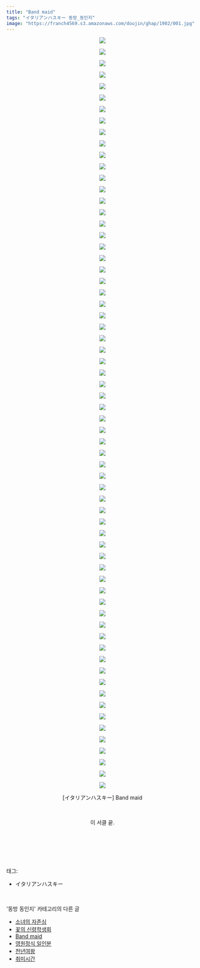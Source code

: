 ```yaml
---
title: "Band maid"
tags: "イタリアンハスキー 동방_동인지"
image: "https://franch4569.s3.amazonaws.com/doujin/ghap/1902/001.jpg"
---
```

<div class="article">
<p style="text-align: center; clear: none; float: none;"><img src="{{ site.imgserver2 }}/ghap/1902/001.jpg"/></p>
<p style="text-align: center; clear: none; float: none;"><img src="{{ site.imgserver2 }}/ghap/1902/002.jpg"/></p>
<p style="text-align: center; clear: none; float: none;"><img src="{{ site.imgserver2 }}/ghap/1902/003.jpg"/></p>
<p style="text-align: center; clear: none; float: none;"><img src="{{ site.imgserver2 }}/ghap/1902/004.jpg"/></p>
<p style="text-align: center; clear: none; float: none;"><img src="{{ site.imgserver2 }}/ghap/1902/005.jpg"/></p>
<p style="text-align: center; clear: none; float: none;"><img src="{{ site.imgserver2 }}/ghap/1902/006.jpg"/></p>
<p style="text-align: center; clear: none; float: none;"><img src="{{ site.imgserver2 }}/ghap/1902/007.jpg"/></p>
<p style="text-align: center; clear: none; float: none;"><img src="{{ site.imgserver2 }}/ghap/1902/008.jpg"/></p>
<p style="text-align: center; clear: none; float: none;"><img src="{{ site.imgserver2 }}/ghap/1902/009.jpg"/></p>
<p style="text-align: center; clear: none; float: none;"><img src="{{ site.imgserver2 }}/ghap/1902/010.jpg"/></p>
<p style="text-align: center; clear: none; float: none;"><img src="{{ site.imgserver2 }}/ghap/1902/011.jpg"/></p>
<p style="text-align: center; clear: none; float: none;"><img src="{{ site.imgserver2 }}/ghap/1902/012.jpg"/></p>
<p style="text-align: center; clear: none; float: none;"><img src="{{ site.imgserver2 }}/ghap/1902/013.jpg"/></p>
<p style="text-align: center; clear: none; float: none;"><img src="{{ site.imgserver2 }}/ghap/1902/014.jpg"/></p>
<p style="text-align: center; clear: none; float: none;"><img src="{{ site.imgserver2 }}/ghap/1902/015.jpg"/></p>
<p style="text-align: center; clear: none; float: none;"><img src="{{ site.imgserver2 }}/ghap/1902/016.jpg"/></p>
<p style="text-align: center; clear: none; float: none;"><img src="{{ site.imgserver2 }}/ghap/1902/017.jpg"/></p>
<p style="text-align: center; clear: none; float: none;"><img src="{{ site.imgserver2 }}/ghap/1902/018.jpg"/></p>
<p style="text-align: center; clear: none; float: none;"><img src="{{ site.imgserver2 }}/ghap/1902/019.jpg"/></p>
<p style="text-align: center; clear: none; float: none;"><img src="{{ site.imgserver2 }}/ghap/1902/020.jpg"/></p>
<p style="text-align: center; clear: none; float: none;"><img src="{{ site.imgserver2 }}/ghap/1902/021.jpg"/></p>
<p style="text-align: center; clear: none; float: none;"><img src="{{ site.imgserver2 }}/ghap/1902/022.jpg"/></p>
<p style="text-align: center; clear: none; float: none;"><img src="{{ site.imgserver2 }}/ghap/1902/023.jpg"/></p>
<p style="text-align: center; clear: none; float: none;"><img src="{{ site.imgserver2 }}/ghap/1902/024.jpg"/></p>
<p style="text-align: center; clear: none; float: none;"><img src="{{ site.imgserver2 }}/ghap/1902/025.jpg"/></p>
<p style="text-align: center; clear: none; float: none;"><img src="{{ site.imgserver2 }}/ghap/1902/026.jpg"/></p>
<p style="text-align: center; clear: none; float: none;"><img src="{{ site.imgserver2 }}/ghap/1902/027.jpg"/></p>
<p style="text-align: center; clear: none; float: none;"><img src="{{ site.imgserver2 }}/ghap/1902/028.jpg"/></p>
<p style="text-align: center; clear: none; float: none;"><img src="{{ site.imgserver2 }}/ghap/1902/029.jpg"/></p>
<p style="text-align: center; clear: none; float: none;"><img src="{{ site.imgserver2 }}/ghap/1902/030.jpg"/></p>
<p style="text-align: center; clear: none; float: none;"><img src="{{ site.imgserver2 }}/ghap/1902/031.jpg"/></p>
<p style="text-align: center; clear: none; float: none;"><img src="{{ site.imgserver2 }}/ghap/1902/032.jpg"/></p>
<p style="text-align: center; clear: none; float: none;"><img src="{{ site.imgserver2 }}/ghap/1902/033.jpg"/></p>
<p style="text-align: center; clear: none; float: none;"><img src="{{ site.imgserver2 }}/ghap/1902/034.jpg"/></p>
<p style="text-align: center; clear: none; float: none;"><img src="{{ site.imgserver2 }}/ghap/1902/035.jpg"/></p>
<p style="text-align: center; clear: none; float: none;"><img src="{{ site.imgserver2 }}/ghap/1902/036.jpg"/></p>
<p style="text-align: center; clear: none; float: none;"><img src="{{ site.imgserver2 }}/ghap/1902/037.jpg"/></p>
<p style="text-align: center; clear: none; float: none;"><img src="{{ site.imgserver2 }}/ghap/1902/038.jpg"/></p>
<p style="text-align: center; clear: none; float: none;"><img src="{{ site.imgserver2 }}/ghap/1902/039.jpg"/></p>
<p style="text-align: center; clear: none; float: none;"><img src="{{ site.imgserver2 }}/ghap/1902/040.jpg"/></p>
<p style="text-align: center; clear: none; float: none;"><img src="{{ site.imgserver2 }}/ghap/1902/041.jpg"/></p>
<p style="text-align: center; clear: none; float: none;"><img src="{{ site.imgserver2 }}/ghap/1902/042.jpg"/></p>
<p style="text-align: center; clear: none; float: none;"><img src="{{ site.imgserver2 }}/ghap/1902/043.jpg"/></p>
<p style="text-align: center; clear: none; float: none;"><img src="{{ site.imgserver2 }}/ghap/1902/044.jpg"/></p>
<p style="text-align: center; clear: none; float: none;"><img src="{{ site.imgserver2 }}/ghap/1902/045.jpg"/></p>
<p style="text-align: center; clear: none; float: none;"><img src="{{ site.imgserver2 }}/ghap/1902/046.jpg"/></p>
<p style="text-align: center; clear: none; float: none;"><img src="{{ site.imgserver2 }}/ghap/1902/047.jpg"/></p>
<p style="text-align: center; clear: none; float: none;"><img src="{{ site.imgserver2 }}/ghap/1902/048.jpg"/></p>
<p style="text-align: center; clear: none; float: none;"><img src="{{ site.imgserver2 }}/ghap/1902/049.jpg"/></p>
<p style="text-align: center; clear: none; float: none;"><img src="{{ site.imgserver2 }}/ghap/1902/050.jpg"/></p>
<p style="text-align: center; clear: none; float: none;"><img src="{{ site.imgserver2 }}/ghap/1902/051.jpg"/></p>
<p style="text-align: center; clear: none; float: none;"><img src="{{ site.imgserver2 }}/ghap/1902/052.jpg"/></p>
<p style="text-align: center; clear: none; float: none;"><img src="{{ site.imgserver2 }}/ghap/1902/053.jpg"/></p>
<p style="text-align: center; clear: none; float: none;"><img src="{{ site.imgserver2 }}/ghap/1902/054.jpg"/></p>
<p style="text-align: center; clear: none; float: none;"><img src="{{ site.imgserver2 }}/ghap/1902/055.jpg"/></p>
<p style="text-align: center; clear: none; float: none;"><img src="{{ site.imgserver2 }}/ghap/1902/056.jpg"/></p>
<p style="text-align: center; clear: none; float: none;"><img src="{{ site.imgserver2 }}/ghap/1902/057.jpg"/></p>
<p style="text-align: center; clear: none; float: none;"><img src="{{ site.imgserver2 }}/ghap/1902/058.jpg"/></p>
<p style="text-align: center; clear: none; float: none;"><img src="{{ site.imgserver2 }}/ghap/1902/059.jpg"/></p>
<p style="text-align: center; clear: none; float: none;"><img src="{{ site.imgserver2 }}/ghap/1902/060.jpg"/></p>
<p style="text-align: center; clear: none; float: none;"><img src="{{ site.imgserver2 }}/ghap/1902/061.jpg"/></p>
<p style="text-align: center; clear: none; float: none;"><img src="{{ site.imgserver2 }}/ghap/1902/062.jpg"/></p>
<p style="text-align: center; clear: none; float: none;"><img src="{{ site.imgserver2 }}/ghap/1902/063.jpg"/></p>
<p style="text-align: center; clear: none; float: none;"><img src="{{ site.imgserver2 }}/ghap/1902/064.jpg"/></p>
<p style="text-align: center; clear: none; float: none;"><img src="{{ site.imgserver2 }}/ghap/1902/065.jpg"/></p>
<p style="text-align: center; clear: none; float: none;"><img src="{{ site.imgserver2 }}/ghap/1902/066.jpg"/></p>
<p style="text-align: center; clear: none; float: none;">[イタリアンハスキー] Band maid</p>
<p style="text-align: center; clear: none; float: none;"><br/></p>
<p style="text-align: center; clear: none; float: none;">이 서클 끝.</p>
<p style="text-align: center; clear: none; float: none;"><br/></p>
<p><br/></p>
</div><br/>
<div class="tagTrail">
<p>태그: </p>
<ul>
<li>イタリアンハスキー</li>
</ul>
</div><br/>
<div class="another">
<p>'동방 동인지' 카테고리의 다른 글</p>
<ul>
<li><a href="/ghap_1904">소녀의 자존심</a></li>
<li><a href="/ghap_1903">꽃의 신령학생회</a></li>
<li><a href="/ghap_1902">Band maid</a></li>
<li><a href="/ghap_1901">영원정식 일인분</a></li>
<li><a href="/ghap_1900">천년여왕</a></li>
<li><a href="/ghap_1899">취미시간</a></li>
</ul>
</div><br/>
<div class="cb_module cb_fluid">
<div class="cb_wrt cb_profile">
</div><!-- commentList close -->
</div><br/>
